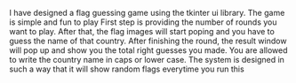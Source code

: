 I have designed a flag guessing game using the tkinter ui library. The game is simple and fun to play
First step is providing the number of rounds you want to play. After that, the flag images will start poping and
you have to guess the name of that country.
After finishing the round, the result window will pop up and show you the total right guesses you made. You are allowed
to write the country name in caps or lower case.
The system is designed in such a way that it will show random flags everytime you run this
